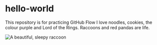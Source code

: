 # hello-world
This repository is for practicing GitHub Flow
I love noodles, cookies, the colour purple and Lord of the Rings. Raccoons and red pandas are life.

![A beautiful, sleepy raccoon](https://images.unsplash.com/photo-1516207391731-7ea07f1e29eb?q=80&w=1974&auto=format&fit=crop&ixlib=rb-4.0.3&ixid=M3wxMjA3fDB8MHxwaG90by1wYWdlfHx8fGVufDB8fHx8fA%3D%3D)
